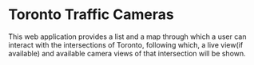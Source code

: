 # Toronto Traffic Cameras

This web application provides a list and a map through which a user can interact with the intersections of Toronto,
following which, a live view(if available) and available camera views of that intersection will be shown.
